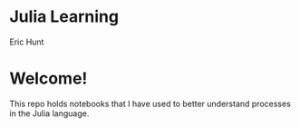 # Julia Learning
Eric Hunt

# Welcome!

This repo holds notebooks that I have used to better understand
processes in the Julia language.
